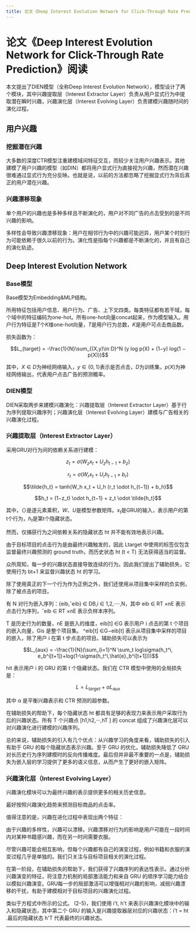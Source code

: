 ```yaml
---
title: 论文《Deep Interest Evolution Network for Click-Through Rate Prediction》阅读
---
```


# 论文《Deep Interest Evolution Network for Click-Through Rate Prediction》阅读

<script type="text/javascript" src="/include/head.js"></script>

本文提出了DIEN模型（全称Deep Interest Evolution Network），模型设计了两个模块，其中兴趣提取层（Interest Extractor Layer）负责从用户显式行为中提取潜在瞬时兴趣，兴趣演化层（Interest Evolving Layer）负责建模兴趣随时间的演化过程。

## 用户兴趣

### 挖掘潜在兴趣

大多数的深度CTR模型注重建模域间特征交互，而较少关注用户兴趣表示。其他建模了用户兴趣的模型（如DIN）都将用户显式行为直接视为兴趣，然而潜在兴趣很难通过显式行为充分反映。也就是说，以前的方法都忽略了挖掘显式行为背后真正的用户潜在兴趣。

### 兴趣漂移现象

单个用户的兴趣也是多种多样且不断演化的，用户对不同广告的点击受到的是不同兴趣的影响。

多样性会导致兴趣漂移现象：用户在相邻行为中的兴趣可能迥异，用户某个时刻行为可能依赖于很久以前的行为。演化性是指每个兴趣都是不断演化的，并且有自己的演化轨迹。

## Deep Interest Evolution Network

### Base模型

Base模型为Embedding&MLP结构。

所用特征包括用户信息、用户行为、广告、上下文四类。每类特征都有若干域，每个域中的特征编码为one-hot。所有one-hot向量concat起来，作为模型输入。用户行为特征是$T$个$K$维one-hot向量，$T$是用户行为总数，$K$是用户可点击商品数。

损失函数为：

$$L_{target} = -\frac{1}{N}\sum_{(X,y)\in D}^N (y log p(X) + (1−y) log(1 − p(X)))$$

其中，$X \in D$为神经网络输入，$y \in \lbrace 0, 1 \rbrace$表示是否点击，$D$为训练集，$p(X)$为神经网络输出，代表用户点击广告的预测概率。

### DIEN模型

DIEN采取两步来建模兴趣演化：兴趣提取层（Interest Extractor Layer）基于行为序列提取兴趣序列；兴趣演化层（Interest Evolving Layer）建模与广告相关的兴趣演化过程。

### 兴趣提取层（Interest Extractor Layer）

采用GRU对行为间的依赖关系进行建模：

$$z_t = \sigma(W_z x_t + U_z h_{t−1} + b_z)$$

$$r_t = \sigma(W_r x_t + U_r h_{t−1} + b_r)$$

$$\tilde{h_t} = tanh(W_h x_t + U_h (r_t \odot h_{t−1}) + b_h)$$

$$h_t = (1−z_t) \odot h_{t−1} + z_t \odot \tilde{h_t}$$

其中，$\odot$是逐元素乘积，$W$、$U$是模型参数矩阵。$x_t$是GRU的输入，表示用户的第t个行为，$h_t$是第t个隐藏状态。

然而，仅捕获行为之间依赖关系的隐藏状态 ht 并不能有效地表示兴趣。

由于目标项目的点击行为是由最终兴趣触发的，因此 Ltarget 中使用的标签仅包含监督最终兴趣预测的 ground truth，而历史状态 ht (t < T) 无法获得适当的监督。

众所周知，每一步的兴趣状态直接导致连续的行为。因此我们提出了辅助损失，它使用行为 bt+1 来监督兴趣状态 ht 的学习。

除了使用真正的下一个行为作为正例之外，我们还使用从项目集中采样的负实例，除了被点击的项目。

有 N 对行为嵌入序列：{eib,ˆeib} ∈ DB,i ∈ 1,2,····,N，其中 eib ∈ RT ×nE 表示点击行为序列，ˆeib ∈ RT ×nE 表示负样本序列。

T 是历史行为的数量，nE 是嵌入的维度，eib[t] ∈G 表示用户 i 点击的第 t 个项目的嵌入向量，Gis 是整个项目集。 ^eib[t] ∈G−eib[t] 表示从项目集中采样的项目的嵌入，除了用户 i 在第 t 步点击的项目。辅助损失可以表示为

$$L_{aux} = -\frac{1}{N}(\sum_{i=1}^N \sum_t log\sigma(h_t^i, e_b^i[t+1])+log(1-\sigma(h_t^i,\hat{e}_b^i[t+1])))$$

hit 表示用户 i 的 GRU 的第 t 个隐藏状态。我们在 CTR 模型中使用的全局损失是：

$$L = L_{target} + \alpha L_{aux}$$

其中 α 是平衡兴趣表示和 CTR 预测的超参数。

在辅助损失的帮助下，每个隐藏状态 ht 都具有足够的表现力来表示用户采取行为后的兴趣状态。所有 T 个兴趣点 [h1,h2,···,hT ] 的 concat 组成了兴趣演化层可以对兴趣演化进行建模的兴趣序列。

总的来说，辅助损失的引入有几个优点：从兴趣学习的角度来看，辅助损失的引入有助于 GRU 的每个隐藏状态表示兴趣。至于 GRU 的优化，辅助损失降低了 GRU 对长历史行为序列建模时的反向传播难度。最后但并非最不重要的一点是，辅助损失为嵌入层的学习提供了更多的语义信息，从而产生了更好的嵌入矩阵。

### 兴趣演化层（Interest Evolving Layer）

兴趣演化模块可以为最终兴趣的表示提供更多的相关历史信息。

最好按照兴趣演化趋势来预测目标商品的点击率。

值得注意的是，兴趣在进化过程中表现出两个特征：

由于兴趣的多样性，兴趣可以漂移。兴趣漂移对行为的影响是用户可能在一段时间内对某种书籍感兴趣，而在另一时间需要衣服。

尽管兴趣可能会相互影响，但每个兴趣都有自己的演变过程，例如书籍和衣服的演变过程几乎是单独的。我们只关注与目标项目相关的演化过程。

在第一阶段，在辅助损失的帮助下，我们获得了兴趣序列的表达性表示。通过分析兴趣演变的特征，将注意力机制的局部激活能力和来自 GRU 的顺序学习能力结合以模拟兴趣演变。GRU每一步的局部激活可以增强相对兴趣的影响，减弱兴趣漂移的干扰，有助于建模相对于目标项目的兴趣演化过程。

类似于方程式中所示的公式。 (2-5)，我们使用 i't, h't 来表示兴趣演化模块中的输入和隐藏状态，其中第二个 GRU 的输入是兴趣提取器层对应的兴趣状态：i't = ht .最后的隐藏状态 h'T 代表最终的兴趣状态。

---

<script type="text/javascript" src="/include/tail.js"></script>